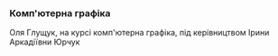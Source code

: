 ### Комп'ютерна графіка

Оля Глущук, на курсі комп'ютерна графіка, під керівництвом Ірини Аркадіївни Юрчук

